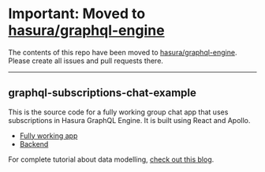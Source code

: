 # Important: Moved to [hasura/graphql-engine](https://github.com/hasura/graphql-engine/tree/master/community/examples/realtime-chat)

The contents of this repo have been moved to [hasura/graphql-engine](https://github.com/hasura/graphql-engine/tree/master/community/examples/realtime-chat). Please create all issues and pull requests there.

---

## graphql-subscriptions-chat-example

This is the source code for a fully working group chat app that uses subscriptions in Hasura GraphQL Engine. It is built using React and Apollo.

- [Fully working app](https://chat-example-trial-roar.herokuapp.com)
- [Backend](https://hasura-realtime-group-chat.herokuapp.com)

For complete tutorial about data modelling, [check out this blog](https://medium.com/@rishichandrawawhal/building-a-realtime-chat-app-with-graphql-subscriptions-d68cd33e73f).
